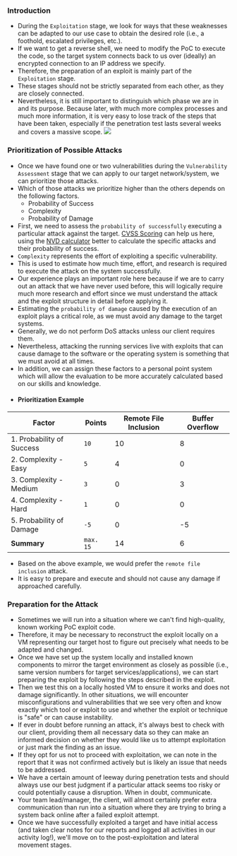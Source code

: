 ### Introduction
- During the `Exploitation` stage, we look for ways that these weaknesses can be adapted to our use case to obtain the desired role (i.e., a foothold, escalated privileges, etc.). 
- If we want to get a reverse shell, we need to modify the PoC to execute the code, so the target system connects back to us over (ideally) an encrypted connection to an IP address we specify. 
- Therefore, the preparation of an exploit is mainly part of the `Exploitation` stage.
- These stages should not be strictly separated from each other, as they are closely connected. 
- Nevertheless, it is still important to distinguish which phase we are in and its purpose. Because later, with much more complex processes and much more information, it is very easy to lose track of the steps that have been taken, especially if the penetration test lasts several weeks and covers a massive scope.
![](https://academy.hackthebox.com/storage/modules/90/0-PT-Process-EX.png)



### Prioritization of Possible Attacks
- Once we have found one or two vulnerabilities during the `Vulnerability Assessment` stage that we can apply to our target network/system, we can prioritize those attacks. 
- Which of those attacks we prioritize higher than the others depends on the following factors.
	- Probability of Success
	- Complexity
	- Probability of Damage
- First, we need to assess the `probability of successfully` executing a particular attack against the target. [CVSS Scoring](https://nvd.nist.gov/vuln-metrics/cvss) can help us here, using the [NVD calculator](https://nvd.nist.gov/vuln-metrics/cvss/v3-calculator) better to calculate the specific attacks and their probability of success.
- `Complexity` represents the effort of exploiting a specific vulnerability.
- This is used to estimate how much time, effort, and research is required to execute the attack on the system successfully. 
- Our experience plays an important role here because if we are to carry out an attack that we have never used before, this will logically require much more research and effort since we must understand the attack and the exploit structure in detail before applying it.
- Estimating the `probability of damage` caused by the execution of an exploit plays a critical role, as we must avoid any damage to the target systems. 
- Generally, we do not perform DoS attacks unless our client requires them. 
- Nevertheless, attacking the running services live with exploits that can cause damage to the software or the operating system is something that we must avoid at all times.
- In addition, we can assign these factors to a personal point system which will allow the evaluation to be more accurately calculated based on our skills and knowledge.
- #### Prioritization Example

| **Factor** | **Points** | **Remote File Inclusion** | **Buffer Overflow** |
| --- | --- | --- | --- |
| 1\. Probability of Success | `10` | 10 | 8 |
| 2\. Complexity - Easy | `5` | 4 | 0 |
| 3\. Complexity - Medium | `3` | 0 | 3 |
| 4\. Complexity - Hard | `1` | 0 | 0 |
| 5\. Probability of Damage | `-5` | 0 | \-5 |
| **Summary** | `max. 15` | 14 | 6 |

- Based on the above example, we would prefer the `remote file inclusion` attack. 
- It is easy to prepare and execute and should not cause any damage if approached carefully.



### Preparation for the Attack
- Sometimes we will run into a situation where we can't find high-quality, known working PoC exploit code. 
- Therefore, it may be necessary to reconstruct the exploit locally on a VM representing our target host to figure out precisely what needs to be adapted and changed. 
- Once we have set up the system locally and installed known components to mirror the target environment as closely as possible (i.e., same version numbers for target services/applications), we can start preparing the exploit by following the steps described in the exploit.
- Then we test this on a locally hosted VM to ensure it works and does not damage significantly. In other situations, we will encounter misconfigurations and vulnerabilities that we see very often and know exactly which tool or exploit to use and whether the exploit or technique is "safe" or can cause instability.
- If ever in doubt before running an attack, it's always best to check with our client, providing them all necessary data so they can make an informed decision on whether they would like us to attempt exploitation or just mark the finding as an issue.
- If they opt for us not to proceed with exploitation, we can note in the report that it was not confirmed actively but is likely an issue that needs to be addressed. 
- We have a certain amount of leeway during penetration tests and should always use our best judgment if a particular attack seems too risky or could potentially cause a disruption. When in doubt, communicate. 
- Your team lead/manager, the client, will almost certainly prefer extra communication than run into a situation where they are trying to bring a system back online after a failed exploit attempt.
- Once we have successfully exploited a target and have initial access (and taken clear notes for our reports and logged all activities in our activity log!), we'll move on to the post-exploitation and lateral movement stages.